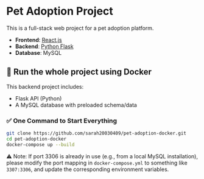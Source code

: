# Pet Adoption Project

This is a full-stack web project for a pet adoption platform.
- **Frontend**: [React.js](https://github.com/sarah20030409/pet-adoption-frontend)
- **Backend**:  [Python Flask](https://github.com/sarah20030409/pet-adoption-backend)
- **Database**: MySQL

## 🐳 Run the whole project using Docker

This backend project includes:
- Flask API (Python)
- A MySQL database with preloaded schema/data

### ✅ One Command to Start Everything
```bash
git clone https://github.com/sarah20030409/pet-adoption-docker.git
cd pet-adoption-docker
docker-compose up --build
```
⚠️ Note: If port 3306 is already in use (e.g., from a local MySQL installation), please modify the port mapping in `docker-compose.yml` to something like `3307:3306`, and update the corresponding environment variables.

